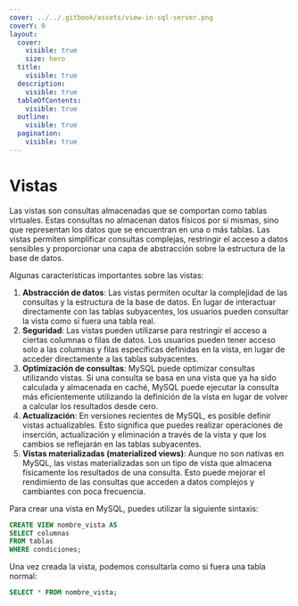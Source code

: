 ```yaml
---
cover: ../../.gitbook/assets/view-in-sql-server.png
coverY: 0
layout:
  cover:
    visible: true
    size: hero
  title:
    visible: true
  description:
    visible: true
  tableOfContents:
    visible: true
  outline:
    visible: true
  pagination:
    visible: true
---
```


# Vistas

Las vistas son consultas almacenadas que se comportan como tablas virtuales. Estas consultas no almacenan datos físicos por sí mismas, sino que representan los datos que se encuentran en una o más tablas. Las vistas permiten simplificar consultas complejas, restringir el acceso a datos sensibles y proporcionar una capa de abstracción sobre la estructura de la base de datos.

Algunas características importantes sobre las vistas:

1. **Abstracción de datos**: Las vistas permiten ocultar la complejidad de las consultas y la estructura de la base de datos. En lugar de interactuar directamente con las tablas subyacentes, los usuarios pueden consultar la vista como si fuera una tabla real.
2. **Seguridad**: Las vistas pueden utilizarse para restringir el acceso a ciertas columnas o filas de datos. Los usuarios pueden tener acceso solo a las columnas y filas específicas definidas en la vista, en lugar de acceder directamente a las tablas subyacentes.
3. **Optimización de consultas**: MySQL puede optimizar consultas utilizando vistas. Si una consulta se basa en una vista que ya ha sido calculada y almacenada en caché, MySQL puede ejecutar la consulta más eficientemente utilizando la definición de la vista en lugar de volver a calcular los resultados desde cero.
4. **Actualización**: En versiones recientes de MySQL, es posible definir vistas actualizables. Esto significa que puedes realizar operaciones de inserción, actualización y eliminación a través de la vista y que los cambios se reflejarán en las tablas subyacentes.
5. **Vistas materializadas (materialized views)**: Aunque no son nativas en MySQL, las vistas materializadas son un tipo de vista que almacena físicamente los resultados de una consulta. Esto puede mejorar el rendimiento de las consultas que acceden a datos complejos y cambiantes con poca frecuencia.

Para crear una vista en MySQL, puedes utilizar la siguiente sintaxis:

```sql
CREATE VIEW nombre_vista AS
SELECT columnas
FROM tablas
WHERE condiciones;
```

Una vez creada la vista, podemos consultarla como si fuera una tabla normal:

```sql
SELECT * FROM nombre_vista;

```
